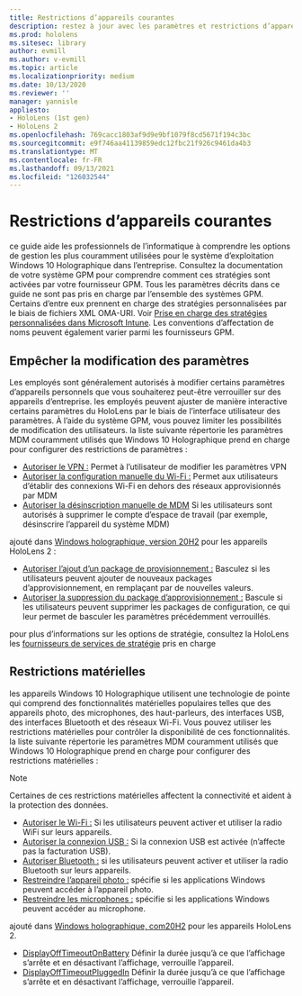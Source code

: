 ```yaml
---
title: Restrictions d’appareils courantes
description: restez à jour avec les paramètres et restrictions d’appareil courants pour l’appareil HoloLens de réalité mixte.
ms.prod: hololens
ms.sitesec: library
author: evmill
ms.author: v-evmill
ms.topic: article
ms.localizationpriority: medium
ms.date: 10/13/2020
ms.reviewer: ''
manager: yannisle
appliesto:
- HoloLens (1st gen)
- HoloLens 2
ms.openlocfilehash: 769cacc1803af9d9e9bf1079f8cd5671f194c3bc
ms.sourcegitcommit: e9f746aa41139859edc12fbc21f926c9461da4b3
ms.translationtype: MT
ms.contentlocale: fr-FR
ms.lasthandoff: 09/13/2021
ms.locfileid: "126032544"
---
```

# <a name="common-device-restrictions"></a>Restrictions d’appareils courantes 

ce guide aide les professionnels de l’informatique à comprendre les options de gestion les plus couramment utilisées pour le système d’exploitation Windows 10 Holographique dans l’entreprise. Consultez la documentation de votre système GPM pour comprendre comment ces stratégies sont activées par votre fournisseur GPM. Tous les paramètres décrits dans ce guide ne sont pas pris en charge par l’ensemble des systèmes GPM. Certains d’entre eux prennent en charge des stratégies personnalisées par le biais de fichiers XML OMA-URI. Voir [Prise en charge des stratégies personnalisées dans Microsoft Intune](/mem/intune/configuration/custom-settings-windows-10). Les conventions d’affectation de noms peuvent également varier parmi les fournisseurs GPM.

## <a name="prevent-changing-of-settings"></a>Empêcher la modification des paramètres
Les employés sont généralement autorisés à modifier certains paramètres d’appareils personnels que vous souhaiterez peut-être verrouiller sur des appareils d’entreprise. les employés peuvent ajuster de manière interactive certains paramètres du HoloLens par le biais de l’interface utilisateur des paramètres. À l’aide du système GPM, vous pouvez limiter les possibilités de modification des utilisateurs. la liste suivante répertorie les paramètres MDM couramment utilisés que Windows 10 Holographique prend en charge pour configurer des restrictions de paramètres :
-   [Autoriser le VPN :](/windows/client-management/mdm/policy-csp-settings#settings-allowvpn) Permet à l’utilisateur de modifier les paramètres VPN
-   [Autoriser la configuration manuelle du Wi-Fi :](/windows/client-management/mdm/policy-csp-wifi#wifi-allowmanualwificonfiguration) Permet aux utilisateurs d’établir des connexions Wi-Fi en dehors des réseaux approvisionnés par MDM
-   [Autoriser la désinscription manuelle de MDM](/windows/client-management/mdm/policy-csp-experience#experience-allowmanualmdmunenrollment) Si les utilisateurs sont autorisés à supprimer le compte d’espace de travail (par exemple, désinscrire l’appareil du système MDM)

ajouté dans [Windows holographique, version 20H2](hololens-release-notes.md#windows-holographic-version-20h2) pour les appareils HoloLens 2 :
- [Autoriser l’ajout d’un package de provisionnement :](/windows/client-management/mdm/policy-csp-security#security-allowaddprovisioningpackage) Basculez si les utilisateurs peuvent ajouter de nouveaux packages d’approvisionnement, en remplaçant par de nouvelles valeurs.
- [Autoriser la suppression du package d’approvisionnement :](/windows/client-management/mdm/policy-csp-security#security-allowremoveprovisioningpackage) Bascule si les utilisateurs peuvent supprimer les packages de configuration, ce qui leur permet de basculer les paramètres précédemment verrouillés.

pour plus d’informations sur les options de stratégie, consultez la HoloLens les [fournisseurs de services de stratégie](/windows/client-management/mdm/policy-csps-supported-by-hololens2) pris en charge

## <a name="hardware-restrictions"></a>Restrictions matérielles
les appareils Windows 10 Holographique utilisent une technologie de pointe qui comprend des fonctionnalités matérielles populaires telles que des appareils photo, des microphones, des haut-parleurs, des interfaces USB, des interfaces Bluetooth et des réseaux Wi-Fi. Vous pouvez utiliser les restrictions matérielles pour contrôler la disponibilité de ces fonctionnalités.
la liste suivante répertorie les paramètres MDM couramment utilisés que Windows 10 Holographique prend en charge pour configurer des restrictions matérielles :

> [!NOTE]
> Certaines de ces restrictions matérielles affectent la connectivité et aident à la protection des données.

-   [Autoriser le Wi-Fi :](/windows/client-management/mdm/policy-csp-wifi#wifi-allowwifi) Si les utilisateurs peuvent activer et utiliser la radio WiFi sur leurs appareils.
-   [Autoriser la connexion USB :](/windows/client-management/mdm/policy-csp-connectivity#connectivity-allowusbconnection) Si la connexion USB est activée (n’affecte pas la facturation USB).
-   [Autoriser Bluetooth :](/windows/client-management/mdm/policy-csp-connectivity#connectivity-allowbluetooth) si les utilisateurs peuvent activer et utiliser la radio Bluetooth sur leurs appareils.
-   [Restreindre l’appareil photo :](/windows/client-management/mdm/policy-csp-privacy#privacy-letappsaccesscamera) spécifie si les applications Windows peuvent accéder à l’appareil photo.
-   [Restreindre les microphones :](/windows/client-management/mdm/policy-csp-privacy#privacy-letappsaccessmicrophone) spécifie si les applications Windows peuvent accéder au microphone.

ajouté dans [Windows holographique, com20H2](hololens-release-notes.md#windows-holographic-version-20h2) pour les appareils HoloLens 2. 
- [DisplayOffTimeoutOnBattery](/windows/client-management/mdm/policy-csp-power#power-displayofftimeoutonbattery) Définir la durée jusqu’à ce que l’affichage s’arrête et en désactivant l’affichage, verrouille l’appareil. 
- [DisplayOffTimeoutPluggedIn](/windows/client-management/mdm/policy-csp-power#power-displayofftimeoutpluggedin) Définir la durée jusqu’à ce que l’affichage s’arrête et en désactivant l’affichage, verrouille l’appareil. 
